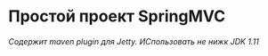 # Простой проект SpringMVC

###### Содержит maven  plugin для Jetty. ИСпользовать не нижк JDK 1.11


